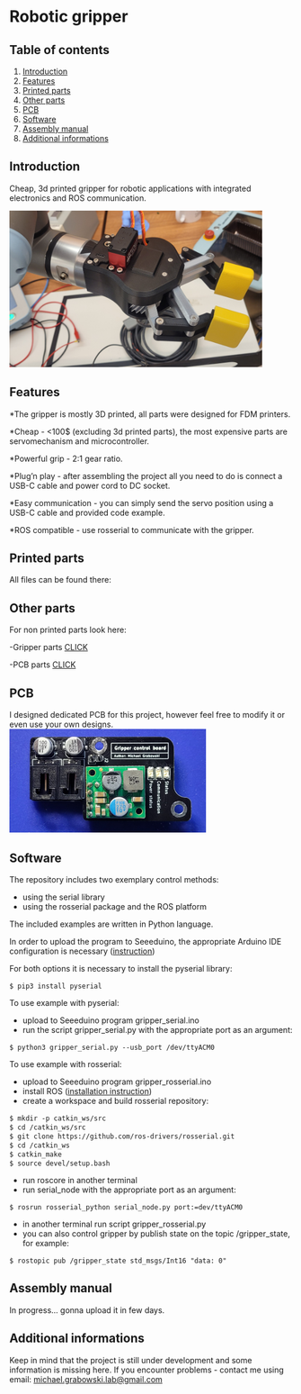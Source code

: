 # Robotic gripper

## Table of contents
  1. [Introduction](#introduction)
  1. [Features](#features)
  1. [Printed parts](#printed-parts) 
  1. [Other parts](#other-parts)
  1. [PCB](pcb)
  1. [Software](software)
  1. [Assembly manual](#assembly-manual)
  1. [Additional informations](#additional-informations)

## Introduction

 Cheap, 3d printed gripper for robotic applications with integrated electronics and ROS communication.
    
<img src="https://github.com/Evroc/Robotic-gripper/blob/main/Gripper/Images/gripperOnUR_1.jpg" alt="Gripper mounted on UR3e" width="450"/>
    
## Features

*The gripper is mostly 3D printed, all parts were designed for FDM printers.

*Cheap - <100$ (excluding 3d printed parts), the most expensive parts are servomechanism and microcontroller.

*Powerful grip - 2:1 gear ratio.

*Plug’n play - after assembling the project all you need to do is connect a USB-C cable and power cord
to DC socket.

*Easy communication - you can simply send the servo position using a USB-C cable and provided code
example.

*ROS compatible - use rosserial to communicate with the gripper.

## Printed parts

All files can be found there: <prusaprinters link>

## Other parts
  
For non printed parts look here:

-Gripper parts [CLICK](/Gripper/BOM/GripperBOM.xlsx)

-PCB parts [CLICK](/PCB/BOM/PCB_BOM.xlsx)

## PCB

I designed dedicated PCB for this project, however feel free to modify it or even use your own designs.
<img src="https://github.com/Evroc/Robotic-gripper/blob/main/PCB/Images/PCB_photo.jpg" alt="PCB" width="350"/>

## Software

The repository includes two exemplary control methods:
- using the serial library
- using the rosserial package and the ROS platform

The included examples are written in Python language.

In order to upload the program to Seeeduino, the appropriate Arduino IDE configuration is necessary ([instruction](http://wiki.ros.org/ROS/Installation))

For both options it is necessary to install the pyserial library:
```
$ pip3 install pyserial
```
To use example with pyserial:
* upload to Seeeduino program gripper_serial.ino
* run the script gripper_serial.py with the appropriate port as an argument:
```
$ python3 gripper_serial.py --usb_port /dev/ttyACM0
```

To use example with rosserial: 
* upload to Seeeduino program gripper_rosserial.ino
* install ROS ([installation instruction](http://wiki.ros.org/ROS/Installation))
* create a workspace and build rosserial repository:
```
$ mkdir -p catkin_ws/src
$ cd /catkin_ws/src
$ git clone https://github.com/ros-drivers/rosserial.git
$ cd /catkin_ws
$ catkin_make
$ source devel/setup.bash
```
* run roscore in another terminal
* run serial_node with the appropriate port as an argument:
```
$ rosrun rosserial_python serial_node.py port:=dev/ttyACM0
```
* in another terminal run script gripper_rosserial.py
* you can also control gripper by publish state on the topic /gripper_state, for example:
```
$ rostopic pub /gripper_state std_msgs/Int16 "data: 0"
```

## Assembly manual
  
In progress... gonna upload it in few days.
  
## Additional informations
  
Keep in mind that the project is still under development and some information is missing here. If you encounter problems - contact me using email: michael.grabowski.lab@gmail.com
